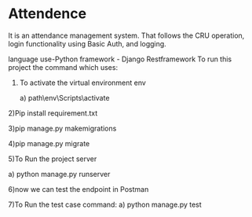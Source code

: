# Attendence

It is an attendance management system. That follows the CRU operation, login functionality using Basic Auth, and logging.

language use-Python
framework - Django Restframework
To run this project the command which uses:

1) To activate the virtual environment env
   
    a) path\env\Scripts\activate
   
2)Pip install requirement.txt

3)pip manage.py makemigrations

4)pip manage.py migrate

5)To Run the project server
   
   a) python manage.py runserver
   
6)now we can test the endpoint in Postman

7)To Run the test case  command:
  a) python manage.py test

   

